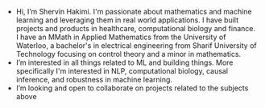 -  Hi, I’m Shervin Hakimi. I'm passionate about mathematics and machine learning and leveraging them in real world applications. I have built projects and products in healthcare, computational biology and finance. I have an MMath in Applied Mathematics from the University of Waterloo, a bachelor's in electrical engineering from Sharif University of Technology focusing on control theory and a minor in mathematics. 
-  I’m interested in all things related to ML and building things. More specifically I'm interested in NLP, computational biology, causal inference, and robustness in machine learning.
-  I’m looking and open to collaborate on projects related to the subjects above
<!---
- 📫 How to reach me: shervin.hakimi@uwaterloo.ca
--->
<!---
Shervinhk/Shervinhk is a ✨ special ✨ repository because its `README.md` (this file) appears on your GitHub profile.
You can click the Preview link to take a look at your changes.
--->

